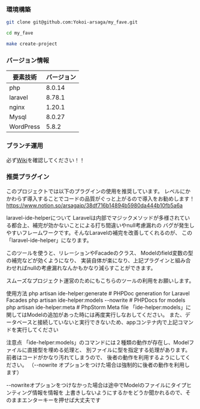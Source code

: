 ### 環境構築

``` bash
git clone git@github.com:Yokoi-arsaga/my_fave.git

cd my_fave

make create-project
```

### バージョン情報

|要素技術|バージョン|
|----|----|
| php | 8.0.14 |
| laravel | 8.78.1 |
| nginx | 1.20.1 |
| Mysql | 8.0.27 |
| WordPress | 5.8.2 |

### ブランチ運用
必ず[Wiki](https://github.com/Yokoi-arsaga/my_fave/wiki)を確認してください！！

### 推奨プラグイン
このプロジェクトでは以下のプラグインの使用を推奨しています。
レベルにかかわらず導入することでコードの品質がぐっと上がるので導入をお勧めします！
https://www.notion.so/arsagajp/38df716b14894b5980da444b10fb5a6a

laravel-ide-helperについて
Laravelは内部でマジックメソッドが多様されている都合上、補完が効かないことによる打ち間違いやnull考慮漏れの バグが発生しやすいフレームワークです。そんなLaravelの補完を改善してくれるのが、 この「laravel-ide-helper」になります。

このツールを使うと、リレーションやFacadeのクラス、 Modelのfield変数の型の補完などが効くようになり、 実装自体が楽になり、上記プラグインと組み合わせればnullの考慮漏れなんかもかなり減らすことができます。

スムーズなプロジェクト運営のためにもこちらのツールの利用をお願いします。

使用方法
php artisan ide-helper:generate            # PHPDoc generation for Laravel Facades
php artisan ide-helper:models --nowrite    # PHPDocs for models
php artisan ide-helper:meta                # PhpStorm Meta file
「ide-helper:models」に関してはModelの追加があった時には再度実行しなおしてください。 また、データベースと接続していないと実行できないため、appコンテナ内で上記コマンドを実行してください

注意点
「ide-helper:models」のコマンドには２種類の動作が存在し、Modelファイルに直接型を埋める処理と、 別ファイルに型を指定する処理があります。前者はコードがかなり汚れてしまうので、 後者の動作を利用するようにしてください。 （--nowrite オプションをつけた場合は強制的に後者の動作を利用します）

--nowriteオプションをつけなかった場合は途中でModelのファイルにタイプヒンティング情報を情報を 上書きしないようにするかをどうか聞かれるので、そのままエンターキーを押せば大丈夫です
